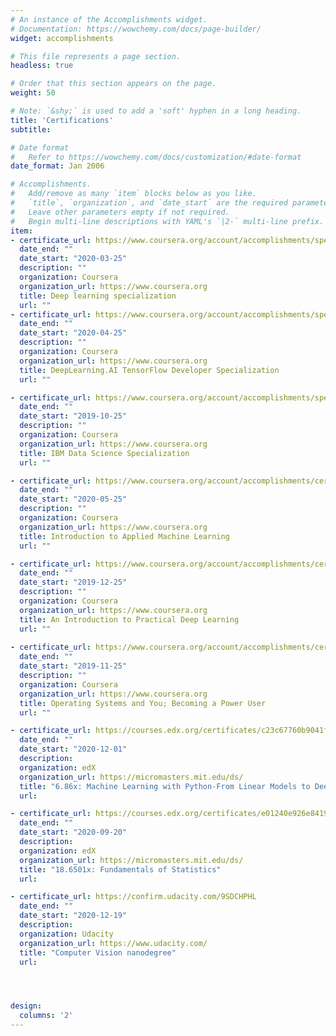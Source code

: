 ```yaml
---
# An instance of the Accomplishments widget.
# Documentation: https://wowchemy.com/docs/page-builder/
widget: accomplishments

# This file represents a page section.
headless: true

# Order that this section appears on the page.
weight: 50

# Note: `&shy;` is used to add a 'soft' hyphen in a long heading.
title: 'Certifications'
subtitle:

# Date format
#   Refer to https://wowchemy.com/docs/customization/#date-format
date_format: Jan 2006

# Accomplishments.
#   Add/remove as many `item` blocks below as you like.
#   `title`, `organization`, and `date_start` are the required parameters.
#   Leave other parameters empty if not required.
#   Begin multi-line descriptions with YAML's `|2-` multi-line prefix.
item:
- certificate_url: https://www.coursera.org/account/accomplishments/specialization/certificate/9WY24JVUX4Z5
  date_end: ""
  date_start: "2020-03-25"
  description: ""
  organization: Coursera
  organization_url: https://www.coursera.org
  title: Deep learning specialization
  url: ""
- certificate_url: https://www.coursera.org/account/accomplishments/specialization/certificate/JHM9NMA6UU6R
  date_end: ""
  date_start: "2020-04-25"
  description: ""
  organization: Coursera
  organization_url: https://www.coursera.org
  title: DeepLearning.AI TensorFlow Developer Specialization
  url: ""

- certificate_url: https://www.coursera.org/account/accomplishments/specialization/certificate/E6VSSVNJPENC
  date_end: ""
  date_start: "2019-10-25"
  description: ""
  organization: Coursera
  organization_url: https://www.coursera.org
  title: IBM Data Science Specialization
  url: ""

- certificate_url: https://www.coursera.org/account/accomplishments/certificate/S4PYESDUTDEU
  date_end: ""
  date_start: "2020-05-25"
  description: ""
  organization: Coursera
  organization_url: https://www.coursera.org
  title: Introduction to Applied Machine Learning
  url: ""

- certificate_url: https://www.coursera.org/account/accomplishments/certificate/8NAXFFZPCKA5
  date_end: ""
  date_start: "2019-12-25"
  description: ""
  organization: Coursera
  organization_url: https://www.coursera.org
  title: An Introduction to Practical Deep Learning
  url: ""
  
- certificate_url: https://www.coursera.org/account/accomplishments/certificate/KQF2WV7W5QH9
  date_end: ""
  date_start: "2019-11-25"
  description: ""
  organization: Coursera
  organization_url: https://www.coursera.org
  title: Operating Systems and You; Becoming a Power User
  url: ""

- certificate_url: https://courses.edx.org/certificates/c23c67760b9041f58da7e59dd57d4601
  date_end: ""
  date_start: "2020-12-01"
  description: 
  organization: edX
  organization_url: https://micromasters.mit.edu/ds/
  title: "6.86x: Machine Learning with Python-From Linear Models to Deep Learning"
  url: 

- certificate_url: https://courses.edx.org/certificates/e01240e926e8419f88907d005b5b3e8d
  date_end: ""
  date_start: "2020-09-20"
  description: 
  organization: edX
  organization_url: https://micromasters.mit.edu/ds/
  title: "18.6501x: Fundamentals of Statistics"
  url:

- certificate_url: https://confirm.udacity.com/9SDCHPHL
  date_end: ""
  date_start: "2020-12-19"
  description: 
  organization: Udacity
  organization_url: https://www.udacity.com/
  title: "Computer Vision nanodegree"
  url:




design:
  columns: '2' 
---
```

